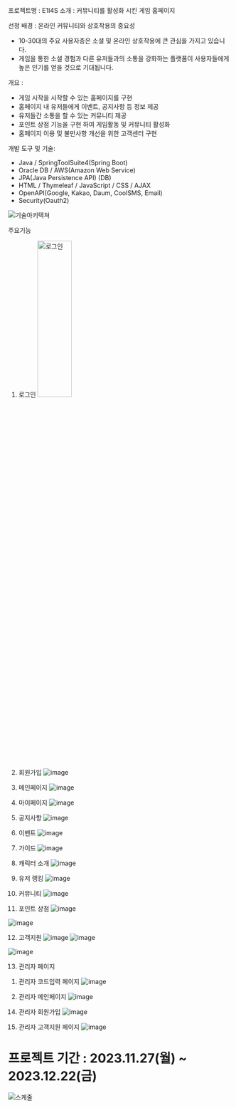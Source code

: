 프로젝트명 : E1I4S
소개 : 커뮤니티를 활성화 시킨 게임 홈페이지

선정 배경 : 온라인 커뮤니티와 상호작용의 중요성
- 10-30대의 주요 사용자층은 소셜 및 온라인 상호작용에 큰 관심을 가지고 있습니다.
- 게임을 통한 소셜 경험과 다른 유저들과의 소통을 강화하는 플랫폼이 사용자들에게 높은 인기를 얻을 것으로 기대됩니다.

개요 : 
- 게임 시작을 시작할 수 있는 홈페이지를 구현
- 홈페이지 내 유저들에게 이벤트, 공지사항 등 정보 제공
- 유저들간 소통을 할 수 있는 커뮤니티 제공
- 포인트 상점 기능을 구현 하여 게임활동 및 커뮤니티 활성화
- 홈페이지 이용 및 불만사항 개선을 위한 고객센터 구현


개발 도구 및 기술:
- Java / SpringToolSuite4(Spring Boot) 
- Oracle DB / AWS(Amazon Web Service)
- JPA(Java Persistence API) (DB)
- HTML / Thymeleaf / JavaScript / CSS / AJAX
- OpenAPI(Google, Kakao, Daum, CoolSMS, Email)
- Security(Oauth2)



![기술아키텍쳐](https://github.com/WOWzip/SemiProject_E1I4S/assets/142926896/08e1f065-3ce1-4d24-844b-8bc5198b170b)




주요기능
1. 로그인
 <img src="[/path/to/img.jpg](https://github.com/WOWzip/SemiProject_E1I4S/assets/142926896/328fd432-786e-4212-b4d1-63233d99c8a8)" width="40%" height="30%" alt="로그인"></img>
   
3. 회원가입
![image](https://github.com/WOWzip/SemiProject_E1I4S/assets/142926896/2ed53764-865d-4527-933c-071224c5d67a)

4. 메인페이지
![image](https://github.com/WOWzip/SemiProject_E1I4S/assets/142926896/60708539-0183-41bd-b2a5-cac7767ff11b)

5. 마이페이지
![image](https://github.com/WOWzip/SemiProject_E1I4S/assets/142926896/41f1b0ed-7a22-4a1a-8141-57d403b2b44f)

6. 공지사항
![image](https://github.com/WOWzip/SemiProject_E1I4S/assets/142926896/3e7a727b-5453-4d15-b6bb-c3929d4171d0)

7. 이벤트
![image](https://github.com/WOWzip/SemiProject_E1I4S/assets/142926896/388e76b5-da95-4e7f-9838-9c92c07ef9c0)

8. 가이드
![image](https://github.com/WOWzip/SemiProject_E1I4S/assets/142926896/a31d2ea2-5037-42e9-9576-88a3c038a403)
  
9. 캐릭터 소개
![image](https://github.com/WOWzip/SemiProject_E1I4S/assets/142926896/d68cda88-dfe6-46bd-9780-5e8d2c49c6dc)

10. 유저 랭킹
![image](https://github.com/WOWzip/SemiProject_E1I4S/assets/142926896/54d4e3dd-910e-4b17-a515-70446f9d13c0)

11. 커뮤니티
![image](https://github.com/WOWzip/SemiProject_E1I4S/assets/142926896/68d369cf-8a88-4eb2-affe-ed4110133335)


12. 포인트 상점
![image](https://github.com/WOWzip/SemiProject_E1I4S/assets/142926896/1b97e5b1-d41c-4bf4-b184-12e7c3fe89a2)

![image](https://github.com/WOWzip/SemiProject_E1I4S/assets/142926896/9dc84fea-335e-411d-97f8-e9c853b1c6f4)


12. 고객지원
![image](https://github.com/WOWzip/SemiProject_E1I4S/assets/142926896/440f310e-4147-4214-a502-6e808d9134fe)
![image](https://github.com/WOWzip/SemiProject_E1I4S/assets/142926896/0661b1be-18f4-4ff1-aaf8-f8bcbf39d45c)

![image](https://github.com/WOWzip/SemiProject_E1I4S/assets/142926896/5d6db887-86e7-4e52-834f-3baf55d70dfe)


13. 관리자 페이지
1) 관리자 코드입력 페이지 
![image](https://github.com/WOWzip/SemiProject_E1I4S/assets/142926896/ec95423e-50ac-486e-bee1-529235cf930c)

2) 관리자 메인페이지 
![image](https://github.com/WOWzip/SemiProject_E1I4S/assets/142926896/b734f371-7958-4f86-9881-1ced7eaf7f4e)



14. 관리자 회원가입
![image](https://github.com/WOWzip/SemiProject_E1I4S/assets/142926896/343abc44-b208-4eca-80bc-866b78c2bfd0)


15. 관리자 고객지원 페이지
![image](https://github.com/WOWzip/SemiProject_E1I4S/assets/142926896/916adacc-f6a5-43b7-9d29-f07b0c18c91d)
 


# 프로젝트 기간 : 2023.11.27(월) ~ 2023.12.22(금)

![스케줄](https://github.com/WOWzip/SemiProject_E1I4S/assets/142926896/8a36ad04-8d68-4aff-9939-1afea5bea0c0)



